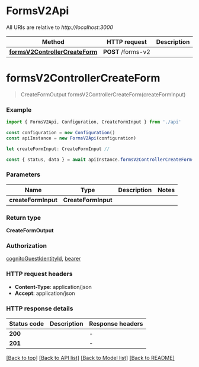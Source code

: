 # FormsV2Api

All URIs are relative to _http://localhost:3000_

| Method                                                          | HTTP request       | Description |
| --------------------------------------------------------------- | ------------------ | ----------- |
| [**formsV2ControllerCreateForm**](#formsv2controllercreateform) | **POST** /forms-v2 |             |

# **formsV2ControllerCreateForm**

> CreateFormOutput formsV2ControllerCreateForm(createFormInput)

### Example

```typescript
import { FormsV2Api, Configuration, CreateFormInput } from './api'

const configuration = new Configuration()
const apiInstance = new FormsV2Api(configuration)

let createFormInput: CreateFormInput //

const { status, data } = await apiInstance.formsV2ControllerCreateForm(createFormInput)
```

### Parameters

| Name                | Type                | Description | Notes |
| ------------------- | ------------------- | ----------- | ----- |
| **createFormInput** | **CreateFormInput** |             |       |

### Return type

**CreateFormOutput**

### Authorization

[cognitoGuestIdentityId](../README.md#cognitoGuestIdentityId), [bearer](../README.md#bearer)

### HTTP request headers

- **Content-Type**: application/json
- **Accept**: application/json

### HTTP response details

| Status code | Description | Response headers |
| ----------- | ----------- | ---------------- |
| **200**     |             | -                |
| **201**     |             | -                |

[[Back to top]](#) [[Back to API list]](../README.md#documentation-for-api-endpoints) [[Back to Model list]](../README.md#documentation-for-models) [[Back to README]](../README.md)

